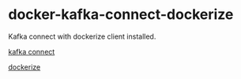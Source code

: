 # docker-kafka-connect-dockerize

Kafka connect with dockerize client installed.

[kafka connect](https://github.com/confluentinc/cp-docker-images)

[dockerize](https://github.com/jwilder/dockerize)
